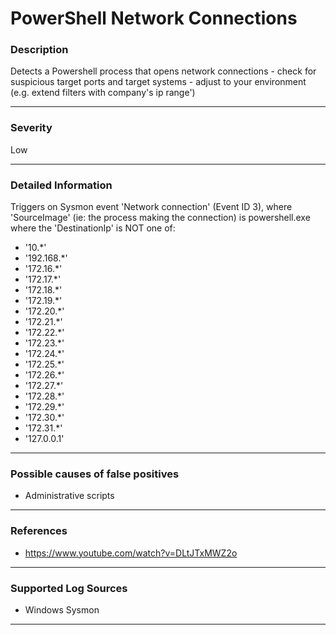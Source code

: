 # PowerShell Network Connections
### Description

Detects a Powershell process that opens network connections - check for suspicious target ports and target systems - adjust to your environment (e.g. extend filters with company's ip range')  

-------------------
### Severity

Low

-------------------

### Detailed Information

Triggers on Sysmon event 'Network connection' (Event ID 3), where 'SourceImage' (ie: the process making the connection) is powershell.exe where the 'DestinationIp' is NOT one of:
  - '10.*'
  - '192.168.*'
  - '172.16.*'
  - '172.17.*'
  - '172.18.*'
  - '172.19.*'
  - '172.20.*'
  - '172.21.*'
  - '172.22.*'
  - '172.23.*'
  - '172.24.*'
  - '172.25.*'
  - '172.26.*'
  - '172.27.*'
  - '172.28.*'
  - '172.29.*'
  - '172.30.*'
  - '172.31.*'
  - '127.0.0.1'

-------------------

### Possible causes of false positives

- Administrative scripts

-------------------
### References

- https://www.youtube.com/watch?v=DLtJTxMWZ2o

-------------------
### Supported Log Sources

- Windows Sysmon

-------------------
